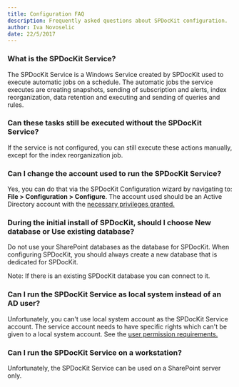 ```yaml
---
title: Configuration FAQ
description: Frequently asked questions about SPDocKit configuration.
author: Iva Novoselic
date: 22/5/2017
---
```

### What is the SPDocKit Service?
The SPDocKit Service is a Windows Service created by SPDocKit used to execute automatic jobs on a schedule. The automatic jobs the service executes are creating snapshots, sending of subscription and alerts, index reorganization, data retention and executing and sending of queries and rules.

### Can these tasks still be executed without the SPDocKit Service?
If the service is not configured, you can still execute these actions manually, except for the index reorganization job.

### Can I change the account used to run the SPDocKit Service?
Yes, you can do that via the SPDocKit Configuration wizard by navigating to: __File > Configuration > Configure__. The account used should be an Active Directory account with the [necessary privileges granted.](#internal/requirements/sharepoint-on-premises-user-permissions-requirements/)

### During the initial install of SPDocKit, should I choose New database or Use existing database?
Do not use your SharePoint databases as the database for SPDocKit. When configuring SPDocKit, you should always create a new database that is dedicated for SPDocKit.

Note: If there is an existing SPDocKit database you can connect to it.

### Can I run the SPDocKit Service as local system instead of an AD user?
Unfortunately, you can't use local system account as the SPDocKit Service account. The service account needs to have specific rights which can't be given to a local system account.
See the [user permission requirements.](#internal/requirements/sharepoint-on-premises-user-permissions-requirements)

### Can I run the SPDocKit Service on a workstation?
Unfortunately, the SPDocKit Service can be used on a SharePoint server only.